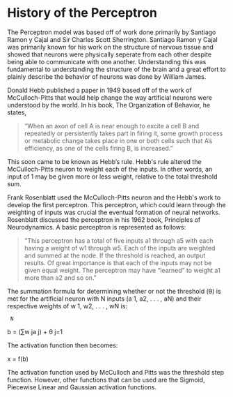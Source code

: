 # History of the Perceptron

The Perceptron model was based off of work done primarily by Santiago Ramon y Cajal and Sir Charles Scott Sherrington. Santiago Ramon y Cajal was primarily known for his work on the structure of nervous tissue and showed that neurons were physically seperate from each other despite being able to communicate with one another. Understanding this was fundamental to understanding the structure of the brain and a great effort to plainly describe the behavior of neurons was done by William James.


Donald Hebb published a paper in 1949 based off of the work of McCulloch-Pitts that would help change the way artificial neurons were understood by the world. In his book, The Organization of Behavior, he states, 
>“When an axon of cell A is near enough to excite a cell B and repeatedly or persistently takes part in firing it, some growth process or metabolic change takes place in one or both cells such that A’s efficiency, as one of the cells firing B, is increased.” 

This soon came to be known as Hebb’s rule. 
Hebb's rule altered the McCulloch-Pitts neuron to weight each of the inputs. In other words, an input of 1 may be given more or less weight, relative to the total threshold sum.


Frank Rosenblatt used the McCulloch-Pitts neuron and the Hebb's work to develop the first perceptron. This perceptron, which could learn through the weighting of inputs was crucial the eventual formation of neural networks.  Rosenblatt discussed the perceptron in his 1962 book, Principles of Neurodynamics.   A basic perceptron is represented as follows:
>"This perceptron has a total of five inputs a1 through a5 with each having a weight of w1 through w5. Each of the inputs are weighted and summed at the node.  If the threshold is reached, an output results.  Of great importance is that each of the inputs may not be given equal weight. The perceptron may have “learned” to weight a1 more than a2 and so on."

The summation formula for determining whether or not the threshold (θ) is met for the artificial neuron with N inputs (a 1, a2, . . . ,  aN) and their respective weights of w 1, w2, . . . , wN  is:

     N	
b = (∑w ja j)	+ θ	
    j=1	

The activation function then becomes:

x = f(b)

The activation function used by McCulloch and Pitts was the threshold step function.  However, other functions that can be used are the Sigmoid, Piecewise Linear and Gaussian activation functions.
